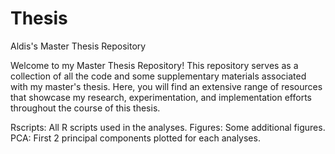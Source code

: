 # Thesis
Aldis's Master Thesis Repository

Welcome to my Master Thesis Repository! This repository serves as a collection of all the code and some supplementary materials associated with my master's thesis. Here, you will find an extensive range of resources that showcase my research, experimentation, and implementation efforts throughout the course of this thesis.

Rscripts: All R scripts used in the analyses.
Figures: Some additional figures.
PCA: First 2 principal components plotted for each analyses.


